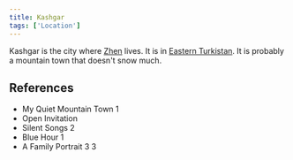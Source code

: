 ```yaml
---
title: Kashgar
tags: ['Location']
---
```

Kashgar is the city where [Zhen](wiki/zhen.md) lives. It is in [Eastern Turkistan](wiki/eastern-turkistan.md). It is probably a mountain town that doesn't snow much.

## References
- My Quiet Mountain Town 1
- Open Invitation
- Silent Songs 2
- Blue Hour 1
- A Family Portrait 3
3
